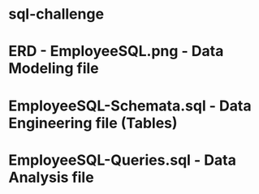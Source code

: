 # sql-challenge
# ERD - EmployeeSQL.png - Data Modeling file 
# EmployeeSQL-Schemata.sql - Data Engineering file (Tables)
# EmployeeSQL-Queries.sql - Data Analysis file